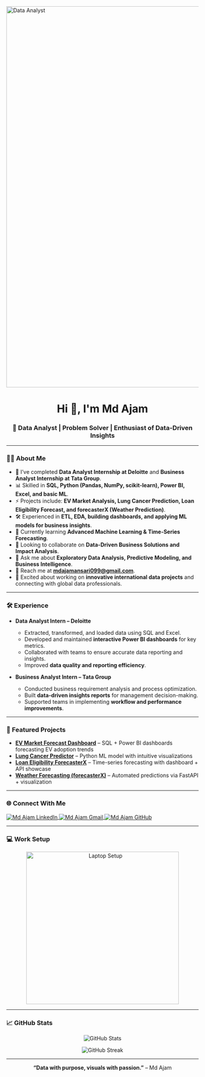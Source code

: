 <!-- MasterHead -->

  <img src="https://camo.githubusercontent.com/e36c8a07df1fe59109ac7a2619a198258c21e887fc0f800ed05d93d998e78897/68747470733a2f2f626c6f672e696d617274696375732e6f72672f77702d636f6e74656e742f75706c6f6164732f323031392f30352f64616f6e6c696e652e676966" alt="Data Analyst" width="1000"/>


<h1 align="center">Hi 👋, I'm Md Ajam</h1>
<h3 align="center">🚀 Data Analyst | Problem Solver | Enthusiast of Data-Driven Insights</h3>

---

### 👨‍💻 About Me  
- 🔨 I’ve completed **Data Analyst Internship at Deloitte** and **Business Analyst Internship at Tata Group**.  
- 📊 Skilled in **SQL, Python (Pandas, NumPy, scikit-learn), Power BI, Excel, and basic ML**.  
- ⚡ Projects include: **EV Market Analysis, Lung Cancer Prediction, Loan Eligibility Forecast, and forecasterX (Weather Prediction)**.  
- 🛠 Experienced in **ETL, EDA, building dashboards, and applying ML models for business insights**.  
- 🌱 Currently learning **Advanced Machine Learning & Time-Series Forecasting**.  
- 🤝 Looking to collaborate on **Data-Driven Business Solutions and Impact Analysis**.  
- 💬 Ask me about **Exploratory Data Analysis, Predictive Modeling, and Business Intelligence**.  
- 📧 Reach me at **mdajamansari099@gmail.com**.  
- 🌟 Excited about working on **innovative international data projects** and connecting with global data professionals.  

---

### 🛠 Experience  
- **Data Analyst Intern – Deloitte**  
  - Extracted, transformed, and loaded data using SQL and Excel.  
  - Developed and maintained **interactive Power BI dashboards** for key metrics.  
  - Collaborated with teams to ensure accurate data reporting and insights.  
  - Improved **data quality and reporting efficiency**.  

- **Business Analyst Intern – Tata Group**  
  - Conducted business requirement analysis and process optimization.  
  - Built **data-driven insights reports** for management decision-making.  
  - Supported teams in implementing **workflow and performance improvements**.  

---

### 🚀 Featured Projects  
- [**EV Market Forecast Dashboard**](https://github.com/MdAjams) – SQL + Power BI dashboards forecasting EV adoption trends  
- [**Lung Cancer Predictor**](https://github.com/MdAjams) – Python ML model with intuitive visualizations  
- [**Loan Eligibility ForecasterX**](https://github.com/MdAjams/forecasterX) – Time-series forecasting with dashboard + API showcase  
- [**Weather Forecasting (forecasterX)**](https://github.com/MdAjams/forecasterX) – Automated predictions via FastAPI + visualization  

---

### 🌐 Connect With Me  
<p align="left">
<a href="https://www.linkedin.com/in/mdajam/" target="blank">
  <img align="center" src="https://img.shields.io/badge/LinkedIn-0077B5?logo=linkedin&logoColor=white" alt="Md Ajam LinkedIn"/>
</a>
<a href="mailto:mdajamansari099@gmail.com" target="blank">
  <img align="center" src="https://img.shields.io/badge/Gmail-D14836?logo=gmail&logoColor=white" alt="Md Ajam Gmail"/>
</a>
<a href="https://github.com/MdAjams" target="blank">
  <img align="center" src="https://img.shields.io/badge/GitHub-100000?logo=github&logoColor=white" alt="Md Ajam GitHub"/>
</a>
</p>

---

### 💻 Work Setup
<p align="center">
  <img src="https://camo.githubusercontent.com/19287d182818e56ea9fe597a42c15b5d377c79cb3c780285cf6c9176d94bc6bb/68747470733a2f2f6d656469612e67697068792e636f6d2f6d656469612f76312e59326c6b505463354d4749334e6a45784d5455334d324e6b59544978596a68694f5467794d3251314e575a694d5755304f545131597a677a4f4745344d6a67784d5455784d695a6c634431324d563970626e526c636d35686246396e61575a7a583264705a6b6c6b4a6d4e305057632f7167515567674143335066763638377150432f67697068792e676966" alt="Laptop Setup" width="400"/>
</p>

---

### 📈 GitHub Stats  
<p align="center">
  <img src="https://github-readme-stats.vercel.app/api?username=MdAjams&show_icons=true&theme=radical" alt="GitHub Stats" />
</p>

<p align="center">
  <img src="https://github-readme-streak-stats.herokuapp.com/?user=MdAjams&theme=radical" alt="GitHub Streak" />
</p>

---

<p align="center">
  <b>“Data with purpose, visuals with passion.”</b> – Md Ajam
</p>
